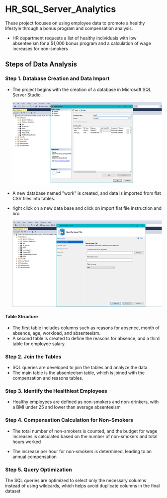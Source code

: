# HR_SQL_Server_Analytics

These project focuses on using employee data to promote a healthy lifestyle through a bonus program and compensation analysis.
- HR department requests a list of healthy individuals with low absenteeism       for a $1,000 bonus program and a calculation of wage increases for non-smokers

## Steps of Data Analysis
### Step 1. Database Creation and Data Import
- The project begins with the creation of a database in Microsoft SQL Server Studio.

  ![](new_database_work.PNG)

- A new database named "work" is created, and data is imported from flat CSV files into tables.
- right click on a new data base and click on import flat file instruction and bro

  ![](import_flat_file_csv.PNG)

#### Table Structure
- The first table includes columns such as reasons for absence, month of absence, age, workload, and absenteeism.
- A second table is created to define the reasons for absence, and a third table for employee salary.

### Step 2. Join the Tables
- SQL queries are developed to join the tables and analyze the data.
- The main table is the absenteeism table, which is joined with the compensation and reasons tables.

### Step 3. Identify the Healthiest Employees
- Healthy employees are defined as non-smokers and non-drinkers, with a BMI under 25 and lower than average absenteeism 

### Step 4. Compensation Calculation for Non-Smokers
- The total number of non-smokers is counted, and the budget for wage increases is calculated based on the number of non-smokers and total hours worked
  
- The increase per hour for non-smokers is determined, leading to an annual compensation

### Step 5. Query Optimization
The SQL queries are optimized to select only the necessary columns instead of using wildcards, which helps avoid duplicate columns in the final dataset 



